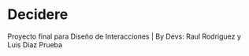 # Decidere
Proyecto final para Diseño de Interacciones | By Devs: Raul Rodriguez y Luis Diaz
Prueba
